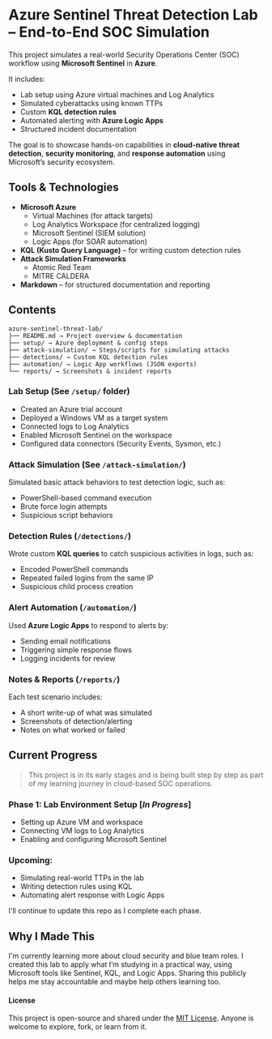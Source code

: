 # Azure Sentinel Threat Detection Lab – End-to-End SOC Simulation

This project simulates a real-world Security Operations Center (SOC) workflow using **Microsoft Sentinel** in **Azure**. 

It includes:
- Lab setup using Azure virtual machines and Log Analytics
- Simulated cyberattacks using known TTPs
- Custom **KQL detection rules**
- Automated alerting with **Azure Logic Apps**
- Structured incident documentation

The goal is to showcase hands-on capabilities in **cloud-native threat detection**, **security monitoring**, and **response automation** using Microsoft’s security ecosystem.

## Tools & Technologies

- **Microsoft Azure**
  - Virtual Machines (for attack targets)
  - Log Analytics Workspace (for centralized logging)
  - Microsoft Sentinel (SIEM solution)
  - Logic Apps (for SOAR automation)
- **KQL (Kusto Query Language)** – for writing custom detection rules
- **Attack Simulation Frameworks**
  - Atomic Red Team
  - MITRE CALDERA
- **Markdown** – for structured documentation and reporting

## Contents
```
azure-sentinel-threat-lab/
├── README.md → Project overview & documentation
├── setup/ → Azure deployment & config steps
├── attack-simulation/ → Steps/scripts for simulating attacks
├── detections/ → Custom KQL detection rules
├── automation/ → Logic App workflows (JSON exports)
└── reports/ → Screenshots & incident reports
```

### Lab Setup (See `/setup/` folder)

- Created an Azure trial account
- Deployed a Windows VM as a target system
- Connected logs to Log Analytics
- Enabled Microsoft Sentinel on the workspace
- Configured data connectors (Security Events, Sysmon, etc.)

### Attack Simulation (See `/attack-simulation/`)

Simulated basic attack behaviors to test detection logic, such as:
- PowerShell-based command execution
- Brute force login attempts
- Suspicious script behaviors

### Detection Rules (`/detections/`)

Wrote custom **KQL queries** to catch suspicious activities in logs, such as:
- Encoded PowerShell commands
- Repeated failed logins from the same IP
- Suspicious child process creation

### Alert Automation (`/automation/`)

Used **Azure Logic Apps** to respond to alerts by:
- Sending email notifications
- Triggering simple response flows
- Logging incidents for review

### Notes & Reports (`/reports/`)

Each test scenario includes:
- A short write-up of what was simulated
- Screenshots of detection/alerting
- Notes on what worked or failed

## Current Progress

> This project is in its early stages and is being built step by step as part of my learning journey in cloud-based SOC operations.

### Phase 1: Lab Environment Setup [*In Progress*]
- Setting up Azure VM and workspace
- Connecting VM logs to Log Analytics
- Enabling and configuring Microsoft Sentinel

### Upcoming:
- Simulating real-world TTPs in the lab
- Writing detection rules using KQL
- Automating alert response with Logic Apps

I'll continue to update this repo as I complete each phase.

## Why I Made This

I'm currently learning more about cloud security and blue team roles. I created this lab to apply what I’m studying in a practical way, using Microsoft tools like Sentinel, KQL, and Logic Apps. Sharing this publicly helps me stay accountable and maybe help others learning too.

#### License

This project is open-source and shared under the [MIT License](LICENSE). Anyone is welcome to explore, fork, or learn from it.
